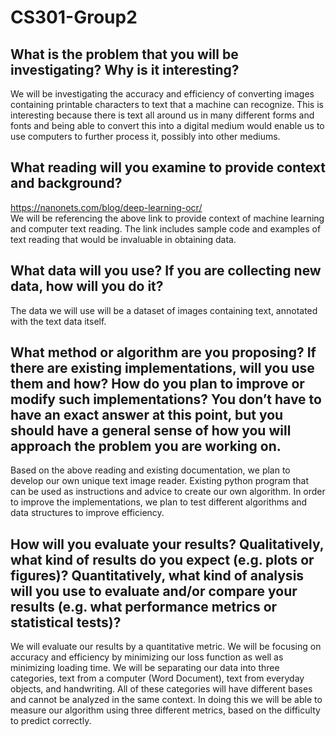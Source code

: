 # CS301-Group2

## What is the problem that you will be investigating? Why is it interesting?

We will be investigating the accuracy and efficiency of converting images containing printable characters to text that a machine can recognize. This is interesting because there is text all around us in many different forms and fonts and being able to convert this into a digital medium would enable us to use computers to further process it, possibly into other mediums.

## What reading will you examine to provide context and background? 
https://nanonets.com/blog/deep-learning-ocr/  
We will be referencing the above link to provide context of machine learning and computer text reading. The link includes sample code and examples of text reading that would be invaluable in obtaining data.

## What data will you use? If you are collecting new data, how will you do it?
The data we will use will be a dataset of images containing text, annotated with the text data itself.

## What method or algorithm are you proposing? If there are existing implementations, will you use them and how? How do you plan to improve or modify such implementations? You don’t have to have an exact answer at this point, but you should have a general sense of how you will approach the problem you are working on.

Based on the above reading and existing documentation, we plan to develop our own unique text image reader. Existing python program that can be used as instructions and advice to create our own algorithm. In order to improve the implementations, we plan to test different algorithms and data structures to improve efficiency. 

## How will you evaluate your results? Qualitatively, what kind of results do you expect (e.g. plots or figures)? Quantitatively, what kind of analysis will you use to evaluate and/or compare your results (e.g. what performance metrics or statistical tests)?
We will evaluate our results by a quantitative metric. We will be focusing on accuracy and efficiency by minimizing our loss function as well as minimizing loading time. We will be separating our data into three categories, text from a computer (Word Document), text from everyday objects, and handwriting. All of these categories will have different bases and cannot be analyzed in the same context. In doing this we will be able to measure our algorithm using three different metrics, based on the difficulty to predict correctly.

